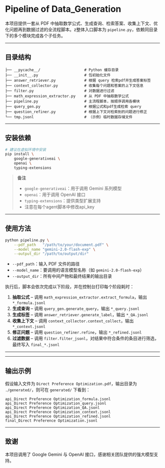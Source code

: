 # Pipeline of Data_Generation

本项目提供一套从 PDF 中抽取数学公式、生成查询、检索答案、收集上下文、优化问题再到数据过滤的全流程脚本。z整体入口脚本为 `pipeline.py`，依赖同目录下的多个模块完成各个子任务。

---

## 目录结构

<!--├── clean_data.py                   # （预留）清洗、预处理中间数据脚本
├── generate_v1.py                  # （预留）旧版或实验性 query 生成脚本-->

```
├── __pycache__/                    # Python 缓存目录
├── __init__.py                     # 包初始化文件
├── answer_retriever.py             # 根据 query 检索pdf并生成答案标签
├── context_collector.py            # 收集每个问题和答案的上下文信息
├── filter.py                       # 对数据进行过滤
├── math_expression_extractor.py    # 从 PDF 中抽取数学公式
├── pipeline.py                     # 主流程脚本，按顺序调用各模块
├── query_gen.py                    # 根据公式和pdf生成检索 query
├── question_refiner.py             # 根据上下文对检索到的问题进行修正
└── tmp.jsonl                       # （示例）临时数据存储文件
```

---

## 安装依赖

```bash
# 建议在虚拟环境中安装
pip install \
    google-generativeai \
    openai \
    typing-extensions
```

> **备注**
>
> * `google-generativeai`：用于调用 Gemini 系列模型
> * `openai`：用于调用 OpenAI 接口
> * `typing-extensions`：提供类型扩展支持
> * 注意在每个agent脚本中修改api_key

---

## 使用方法

```bash
python pipeline.py \
    --pdf_path   "/path/to/your/document.pdf" \
    --model_name "gemini-2.0-flash-exp" \
    --output_dir "/path/to/output/dir"
```

* `--pdf_path`：输入 PDF 文件的路径
* `--model_name`：要调用的语言模型名称（如 `gemini-2.0-flash-exp`）
* `--output_dir`：所有中间产物和最终结果的输出目录

执行后，脚本会依次完成以下阶段，并在控制台打印每个阶段耗时：

1. **抽取公式** – 调用 `math_expression_extractor.extract_formula`，输出 `*_formula.jsonl`
2. **生成查询** – 调用 `query_gen.generate_query`，输出 `*_query.jsonl`
3. **生成标签** – 调用 `answer_retriever.generate_label`，输出 `*_QA.jsonl`
4. **收集上下文** – 调用 `context_collector.context_collect`，输出 `*_context.jsonl`
5. **修正问题** – 调用 `question_refiner.refine`，输出 `*_refined.jsonl`
6. **过滤数据** – 调用 `filter.filter_jsonl`，对结果中符合条件的条目进行筛选，最终写入 `final_*.jsonl`

---

<!--
## 各模块功能简介

* **`math_expression_extractor.py`**
  从 PDF 中抽取数学表达式、公式并保存为 JSONL。

* **`query_gen.py`**
  将抽取到的公式转化为检索 query。

* **`answer_retriever.py`**
  根据 query 调用深度搜索或模型接口，生成候选答案标签。

* **`context_collector.py`**
  为每对（公式，答案）检索相关上下文内容。

* **`question_refiner.py`**
  对初步生成的问题和上下文进行再加工、精炼。

* **`filter.py`**
  对最终 JSONL 数据按标签、格式等条件进行过滤整理，输出可直接用于下游任务的文件。

* **`clean_data.py` & `generate_v1.py`**
  项目早期或备用脚本，可根据需要自行扩展或清理无用中间文件。
-->

---

## 输出示例

假设输入文件为 `Direct Preference Optimization.pdf`，输出目录为 `./generated/`，则可在 `generated/` 下看到：

```
api_Direct Preference Optimization_formula.jsonl
api_Direct Preference Optimization_query.jsonl
api_Direct Preference Optimization_QA.jsonl
api_Direct Preference Optimization_context.jsonl
api_Direct Preference Optimization_refined.jsonl
final_Direct Preference Optimization.jsonl
```

---

## 致谢

本项目调用了 Google Gemini 与 OpenAI 接口，感谢相关团队提供的强大模型支持。

